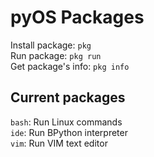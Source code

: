 # pyOS Packages
Install package: `pkg`  
Run package: `pkg run`  
Get package's info: `pkg info`
## Current packages
`bash`: Run Linux commands  
`ide`: Run BPython interpreter  
`vim`: Run VIM text editor
